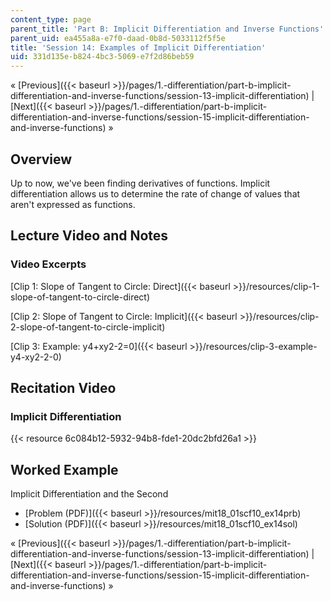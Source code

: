```yaml
---
content_type: page
parent_title: 'Part B: Implicit Differentiation and Inverse Functions'
parent_uid: ea455a8a-e7f0-daad-0b8d-5033112f5f5e
title: 'Session 14: Examples of Implicit Differentiation'
uid: 331d135e-b824-4bc3-5069-e7f2d86beb59
---
```


« [Previous]({{< baseurl >}}/pages/1.-differentiation/part-b-implicit-differentiation-and-inverse-functions/session-13-implicit-differentiation) | [Next]({{< baseurl >}}/pages/1.-differentiation/part-b-implicit-differentiation-and-inverse-functions/session-15-implicit-differentiation-and-inverse-functions) »

Overview
--------

Up to now, we've been finding derivatives of functions. Implicit differentiation allows us to determine the rate of change of values that aren't expressed as functions.

Lecture Video and Notes
-----------------------

### Video Excerpts

[Clip 1: Slope of Tangent to Circle: Direct]({{< baseurl >}}/resources/clip-1-slope-of-tangent-to-circle-direct)

[Clip 2: Slope of Tangent to Circle: Implicit]({{< baseurl >}}/resources/clip-2-slope-of-tangent-to-circle-implicit)

[Clip 3: Example: y4+xy2-2=0]({{< baseurl >}}/resources/clip-3-example-y4-xy2-2-0)

Recitation Video
----------------

### Implicit Differentiation

{{< resource 6c084b12-5932-94b8-fde1-20dc2bfd26a1 >}}

Worked Example
--------------

Implicit Differentiation and the Second

*   [Problem (PDF)]({{< baseurl >}}/resources/mit18_01scf10_ex14prb)
*   [Solution (PDF)]({{< baseurl >}}/resources/mit18_01scf10_ex14sol)

« [Previous]({{< baseurl >}}/pages/1.-differentiation/part-b-implicit-differentiation-and-inverse-functions/session-13-implicit-differentiation) | [Next]({{< baseurl >}}/pages/1.-differentiation/part-b-implicit-differentiation-and-inverse-functions/session-15-implicit-differentiation-and-inverse-functions) »
